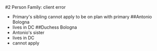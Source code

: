#2 Person Family: client error
- Primary's sibling cannot apply to be on plan with primary 
##Antonio Bologna
- lives in DC
##Duchess Bologna
- Antonio's sister
- lives in DC
- cannot apply